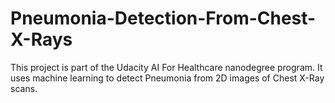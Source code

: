 # Pneumonia-Detection-From-Chest-X-Rays
This project is part of the Udacity AI For Healthcare nanodegree program. It uses machine learning to detect Pneumonia from 2D images of Chest X-Ray scans. 
